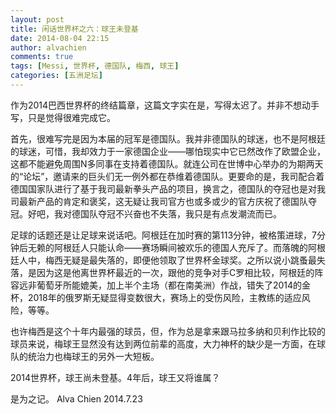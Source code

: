 ```yaml
---
layout: post
title: 闲话世界杯之六：球王未登基
date: 2014-08-04 22:15
author: alvachien
comments: true
tags: [Messi, 世界杯, 德国队, 梅西, 球王]
categories: [五洲足坛]
---
```

作为2014巴西世界杯的终结篇章，这篇文字实在是，写得太迟了。并非不想动手写，只是觉得很难完成它。

首先，很难写完是因为本届的冠军是德国队。我并非德国队的球迷，也不是阿根廷的球迷，可惜，我却效力于一家德国企业——哪怕现实中它已然改作了欧盟企业，这都不能避免周围N多同事在支持着德国队。就连公司在世博中心举办的为期两天的“论坛”，邀请来的巨头们无一例外都在恭维着德国队。更要命的是，我司配合着德国国家队进行了基于我司最新拳头产品的项目，换言之，德国队的夺冠也是对我司最新产品的肯定和褒奖，这无疑让我司官方也或多或少的官方庆祝了德国队夺冠。好吧，我对德国队夺冠不兴奋也不失落，我只是有点发潮流而已。

足球的话题还是让足球来说话吧。阿根廷在加时赛的第113分钟，被格策进球，7分钟后无赖的阿根廷人只能认命——赛场瞬间被欢乐的德国人充斥了。而落魄的阿根廷人中，梅西无疑是最失落的，即便他领取了世界杯金球奖。之所以说小跳蚤最失落，是因为这是他离世界杯最近的一次，跟他的竞争对手C罗相比较，阿根廷的阵容远非葡萄牙所能媲美，加上半个主场（都在南美洲）作战，错失了2014的金杯，2018年的俄罗斯无疑显得变数很大，赛场上的受伤风险，主教练的适应风险，等等。

也许梅西是这个十年内最强的球员，但，作为总是拿来跟马拉多纳和贝利作比较的球员来说，梅球王显然没有达到两位前辈的高度，大力神杯的缺少是一方面，在球队的统治力也梅球王的另外一大短板。

2014世界杯，球王尚未登基。4年后，球王又将谁属？

是为之记。
Alva Chien
2014.7.23
